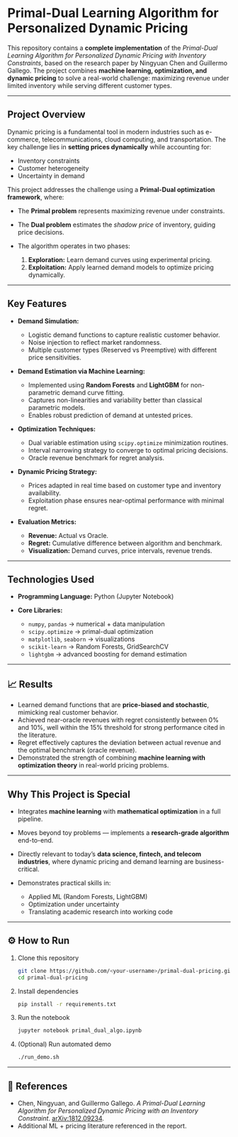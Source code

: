 # Primal-Dual Learning Algorithm for Personalized Dynamic Pricing

This repository contains a **complete implementation** of the *Primal-Dual Learning Algorithm for Personalized Dynamic Pricing with Inventory Constraints*, based on the research paper by Ningyuan Chen and Guillermo Gallego. The project combines **machine learning, optimization, and dynamic pricing** to solve a real-world challenge: maximizing revenue under limited inventory while serving different customer types.

---

##  Project Overview

Dynamic pricing is a fundamental tool in modern industries such as e-commerce, telecommunications, cloud computing, and transportation. The key challenge lies in **setting prices dynamically** while accounting for:

* Inventory constraints
* Customer heterogeneity
* Uncertainty in demand

This project addresses the challenge using a **Primal-Dual optimization framework**, where:

* The **Primal problem** represents maximizing revenue under constraints.
* The **Dual problem** estimates the *shadow price* of inventory, guiding price decisions.
* The algorithm operates in two phases:

  1. **Exploration:** Learn demand curves using experimental pricing.
  2. **Exploitation:** Apply learned demand models to optimize pricing dynamically.

---

##  Key Features

* **Demand Simulation:**

  * Logistic demand functions to capture realistic customer behavior.
  * Noise injection to reflect market randomness.
  * Multiple customer types (Reserved vs Preemptive) with different price sensitivities.

* **Demand Estimation via Machine Learning:**

  * Implemented using **Random Forests** and **LightGBM** for non-parametric demand curve fitting.
  * Captures non-linearities and variability better than classical parametric models.
  * Enables robust prediction of demand at untested prices.

* **Optimization Techniques:**

  * Dual variable estimation using `scipy.optimize` minimization routines.
  * Interval narrowing strategy to converge to optimal pricing decisions.
  * Oracle revenue benchmark for regret analysis.

* **Dynamic Pricing Strategy:**

  * Prices adapted in real time based on customer type and inventory availability.
  * Exploitation phase ensures near-optimal performance with minimal regret.

* **Evaluation Metrics:**

  * **Revenue:** Actual vs Oracle.
  * **Regret:** Cumulative difference between algorithm and benchmark.
  * **Visualization:** Demand curves, price intervals, revenue trends.

---

##  Technologies Used

* **Programming Language:** Python (Jupyter Notebook)
* **Core Libraries:**

  * `numpy`, `pandas` → numerical + data manipulation
  * `scipy.optimize` → primal-dual optimization
  * `matplotlib`, `seaborn` → visualizations
  * `scikit-learn` → Random Forests, GridSearchCV
  * `lightgbm` → advanced boosting for demand estimation

---

## 📈 Results

* Learned demand functions that are **price-biased and stochastic**, mimicking real customer behavior.
* Achieved near-oracle revenues with regret consistently between 0% and 10%, well within the 15% threshold for strong performance cited in the literature.
* Regret effectively captures the deviation between actual revenue and the optimal benchmark (oracle revenue).
* Demonstrated the strength of combining **machine learning with optimization theory** in real-world pricing problems.



---

##  Why This Project is Special

* Integrates **machine learning** with **mathematical optimization** in a full pipeline.
* Moves beyond toy problems — implements a **research-grade algorithm** end-to-end.
* Directly relevant to today’s **data science, fintech, and telecom industries**, where dynamic pricing and demand learning are business-critical.
* Demonstrates practical skills in:

  * Applied ML (Random Forests, LightGBM)
  * Optimization under uncertainty
  * Translating academic research into working code

---

## ⚙️ How to Run

1. Clone this repository

   ```bash
   git clone https://github.com/<your-username>/primal-dual-pricing.git
   cd primal-dual-pricing
   ```
2. Install dependencies

   ```bash
   pip install -r requirements.txt
   ```
3. Run the notebook

   ```bash
   jupyter notebook primal_dual_algo.ipynb
   ```
4. (Optional) Run automated demo

   ```bash
   ./run_demo.sh
   ```

---

## 📄 References

* Chen, Ningyuan, and Guillermo Gallego. *A Primal-Dual Learning Algorithm for Personalized Dynamic Pricing with an Inventory Constraint*. [arXiv:1812.09234](https://arxiv.org/pdf/1812.09234).
* Additional ML + pricing literature referenced in the report.


